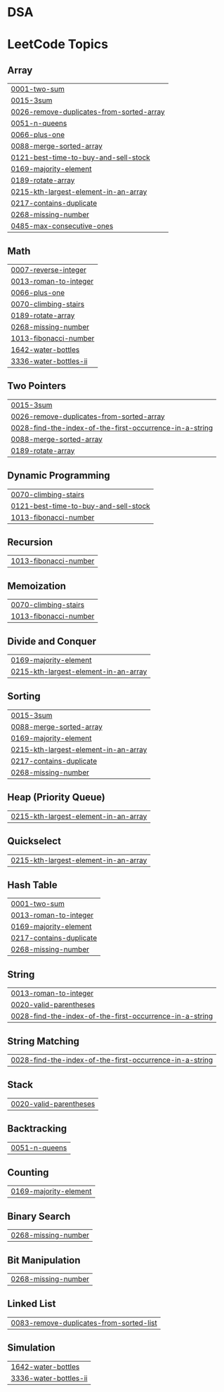 # DSA
<!---LeetCode Topics Start-->
# LeetCode Topics
## Array
|  |
| ------- |
| [0001-two-sum](https://github.com/RANJAN1602/DSA/tree/master/0001-two-sum) |
| [0015-3sum](https://github.com/RANJAN1602/DSA/tree/master/0015-3sum) |
| [0026-remove-duplicates-from-sorted-array](https://github.com/RANJAN1602/DSA/tree/master/0026-remove-duplicates-from-sorted-array) |
| [0051-n-queens](https://github.com/RANJAN1602/DSA/tree/master/0051-n-queens) |
| [0066-plus-one](https://github.com/RANJAN1602/DSA/tree/master/0066-plus-one) |
| [0088-merge-sorted-array](https://github.com/RANJAN1602/DSA/tree/master/0088-merge-sorted-array) |
| [0121-best-time-to-buy-and-sell-stock](https://github.com/RANJAN1602/DSA/tree/master/0121-best-time-to-buy-and-sell-stock) |
| [0169-majority-element](https://github.com/RANJAN1602/DSA/tree/master/0169-majority-element) |
| [0189-rotate-array](https://github.com/RANJAN1602/DSA/tree/master/0189-rotate-array) |
| [0215-kth-largest-element-in-an-array](https://github.com/RANJAN1602/DSA/tree/master/0215-kth-largest-element-in-an-array) |
| [0217-contains-duplicate](https://github.com/RANJAN1602/DSA/tree/master/0217-contains-duplicate) |
| [0268-missing-number](https://github.com/RANJAN1602/DSA/tree/master/0268-missing-number) |
| [0485-max-consecutive-ones](https://github.com/RANJAN1602/DSA/tree/master/0485-max-consecutive-ones) |
## Math
|  |
| ------- |
| [0007-reverse-integer](https://github.com/RANJAN1602/DSA/tree/master/0007-reverse-integer) |
| [0013-roman-to-integer](https://github.com/RANJAN1602/DSA/tree/master/0013-roman-to-integer) |
| [0066-plus-one](https://github.com/RANJAN1602/DSA/tree/master/0066-plus-one) |
| [0070-climbing-stairs](https://github.com/RANJAN1602/DSA/tree/master/0070-climbing-stairs) |
| [0189-rotate-array](https://github.com/RANJAN1602/DSA/tree/master/0189-rotate-array) |
| [0268-missing-number](https://github.com/RANJAN1602/DSA/tree/master/0268-missing-number) |
| [1013-fibonacci-number](https://github.com/RANJAN1602/DSA/tree/master/1013-fibonacci-number) |
| [1642-water-bottles](https://github.com/RANJAN1602/DSA/tree/master/1642-water-bottles) |
| [3336-water-bottles-ii](https://github.com/RANJAN1602/DSA/tree/master/3336-water-bottles-ii) |
## Two Pointers
|  |
| ------- |
| [0015-3sum](https://github.com/RANJAN1602/DSA/tree/master/0015-3sum) |
| [0026-remove-duplicates-from-sorted-array](https://github.com/RANJAN1602/DSA/tree/master/0026-remove-duplicates-from-sorted-array) |
| [0028-find-the-index-of-the-first-occurrence-in-a-string](https://github.com/RANJAN1602/DSA/tree/master/0028-find-the-index-of-the-first-occurrence-in-a-string) |
| [0088-merge-sorted-array](https://github.com/RANJAN1602/DSA/tree/master/0088-merge-sorted-array) |
| [0189-rotate-array](https://github.com/RANJAN1602/DSA/tree/master/0189-rotate-array) |
## Dynamic Programming
|  |
| ------- |
| [0070-climbing-stairs](https://github.com/RANJAN1602/DSA/tree/master/0070-climbing-stairs) |
| [0121-best-time-to-buy-and-sell-stock](https://github.com/RANJAN1602/DSA/tree/master/0121-best-time-to-buy-and-sell-stock) |
| [1013-fibonacci-number](https://github.com/RANJAN1602/DSA/tree/master/1013-fibonacci-number) |
## Recursion
|  |
| ------- |
| [1013-fibonacci-number](https://github.com/RANJAN1602/DSA/tree/master/1013-fibonacci-number) |
## Memoization
|  |
| ------- |
| [0070-climbing-stairs](https://github.com/RANJAN1602/DSA/tree/master/0070-climbing-stairs) |
| [1013-fibonacci-number](https://github.com/RANJAN1602/DSA/tree/master/1013-fibonacci-number) |
## Divide and Conquer
|  |
| ------- |
| [0169-majority-element](https://github.com/RANJAN1602/DSA/tree/master/0169-majority-element) |
| [0215-kth-largest-element-in-an-array](https://github.com/RANJAN1602/DSA/tree/master/0215-kth-largest-element-in-an-array) |
## Sorting
|  |
| ------- |
| [0015-3sum](https://github.com/RANJAN1602/DSA/tree/master/0015-3sum) |
| [0088-merge-sorted-array](https://github.com/RANJAN1602/DSA/tree/master/0088-merge-sorted-array) |
| [0169-majority-element](https://github.com/RANJAN1602/DSA/tree/master/0169-majority-element) |
| [0215-kth-largest-element-in-an-array](https://github.com/RANJAN1602/DSA/tree/master/0215-kth-largest-element-in-an-array) |
| [0217-contains-duplicate](https://github.com/RANJAN1602/DSA/tree/master/0217-contains-duplicate) |
| [0268-missing-number](https://github.com/RANJAN1602/DSA/tree/master/0268-missing-number) |
## Heap (Priority Queue)
|  |
| ------- |
| [0215-kth-largest-element-in-an-array](https://github.com/RANJAN1602/DSA/tree/master/0215-kth-largest-element-in-an-array) |
## Quickselect
|  |
| ------- |
| [0215-kth-largest-element-in-an-array](https://github.com/RANJAN1602/DSA/tree/master/0215-kth-largest-element-in-an-array) |
## Hash Table
|  |
| ------- |
| [0001-two-sum](https://github.com/RANJAN1602/DSA/tree/master/0001-two-sum) |
| [0013-roman-to-integer](https://github.com/RANJAN1602/DSA/tree/master/0013-roman-to-integer) |
| [0169-majority-element](https://github.com/RANJAN1602/DSA/tree/master/0169-majority-element) |
| [0217-contains-duplicate](https://github.com/RANJAN1602/DSA/tree/master/0217-contains-duplicate) |
| [0268-missing-number](https://github.com/RANJAN1602/DSA/tree/master/0268-missing-number) |
## String
|  |
| ------- |
| [0013-roman-to-integer](https://github.com/RANJAN1602/DSA/tree/master/0013-roman-to-integer) |
| [0020-valid-parentheses](https://github.com/RANJAN1602/DSA/tree/master/0020-valid-parentheses) |
| [0028-find-the-index-of-the-first-occurrence-in-a-string](https://github.com/RANJAN1602/DSA/tree/master/0028-find-the-index-of-the-first-occurrence-in-a-string) |
## String Matching
|  |
| ------- |
| [0028-find-the-index-of-the-first-occurrence-in-a-string](https://github.com/RANJAN1602/DSA/tree/master/0028-find-the-index-of-the-first-occurrence-in-a-string) |
## Stack
|  |
| ------- |
| [0020-valid-parentheses](https://github.com/RANJAN1602/DSA/tree/master/0020-valid-parentheses) |
## Backtracking
|  |
| ------- |
| [0051-n-queens](https://github.com/RANJAN1602/DSA/tree/master/0051-n-queens) |
## Counting
|  |
| ------- |
| [0169-majority-element](https://github.com/RANJAN1602/DSA/tree/master/0169-majority-element) |
## Binary Search
|  |
| ------- |
| [0268-missing-number](https://github.com/RANJAN1602/DSA/tree/master/0268-missing-number) |
## Bit Manipulation
|  |
| ------- |
| [0268-missing-number](https://github.com/RANJAN1602/DSA/tree/master/0268-missing-number) |
## Linked List
|  |
| ------- |
| [0083-remove-duplicates-from-sorted-list](https://github.com/RANJAN1602/DSA/tree/master/0083-remove-duplicates-from-sorted-list) |
## Simulation
|  |
| ------- |
| [1642-water-bottles](https://github.com/RANJAN1602/DSA/tree/master/1642-water-bottles) |
| [3336-water-bottles-ii](https://github.com/RANJAN1602/DSA/tree/master/3336-water-bottles-ii) |
<!---LeetCode Topics End-->